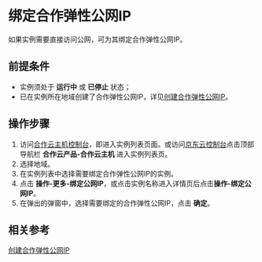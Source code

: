 # 绑定合作弹性公网IP

如果实例需要直接访问公网，可为其绑定合作弹性公网IP。

## 前提条件
* 实例须处于 **运行中** 或 **已停止** 状态；
* 已在实例所在地域创建了合作弹性公网IP，详见[创建合作弹性公网IP](https://docs.jdcloud.com/cn/coc-elastic-ip/create-elastic-ip)。

## 操作步骤

1. 访问[合作云主机控制台](https://coccns-console.jdcloud.com/host/compute/list)，即进入实例列表页面。或访问[京东云控制台](https://console.jdcloud.com)点击顶部导航栏 **合作云产品-合作云主机** 进入实例列表页。
2. 选择地域。
3. 在实例列表中选择需要绑定合作弹性公网IP的实例。
4. 点击 **操作-更多-绑定公网IP**，或点击实例名称进入详情页后点击**操作-绑定公网IP**。
5. 在弹出的弹窗中，选择需要绑定的合作弹性公网IP，点击 **确定**。
	




## 相关参考

[创建合作弹性公网IP](https://docs.jdcloud.com/cn/coc-elastic-ip/create-elastic-ip)
